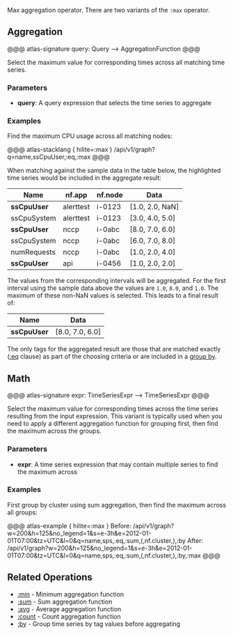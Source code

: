 Max aggregation operator. There are two variants of the `:max` operator.

## Aggregation

@@@ atlas-signature
query: Query
-->
AggregationFunction
@@@

Select the maximum value for corresponding times across all matching time series.

### Parameters

* **query**: A query expression that selects the time series to aggregate

### Examples

Find the maximum CPU usage across all matching nodes:

@@@ atlas-stacklang { hilite=:max }
/api/v1/graph?q=name,ssCpuUser,:eq,:max
@@@

When matching against the sample data in the table below, the highlighted time series would be
included in the aggregate result:

<table>
  <thead>
  <th>Name</th><th>nf.app</th><th>nf.node</th><th>Data</th>
  </thead>
  <tbody>
  <tr class="atlas-hilite">
    <td><strong>ssCpuUser</strong></td>
    <td>alerttest</td>
    <td>i-0123</td>
    <td>[1.0, 2.0, NaN]</td>
  </tr><tr>
    <td>ssCpuSystem</td>
    <td>alerttest</td>
    <td>i-0123</td>
    <td>[3.0, 4.0, 5.0]</td>
  </tr><tr class="atlas-hilite">
    <td><strong>ssCpuUser</strong></td>
    <td>nccp</td>
    <td>i-0abc</td>
    <td>[8.0, 7.0, 6.0]</td>
  </tr><tr>
    <td>ssCpuSystem</td>
    <td>nccp</td>
    <td>i-0abc</td>
    <td>[6.0, 7.0, 8.0]</td>
  </tr><tr>
    <td>numRequests</td>
    <td>nccp</td>
    <td>i-0abc</td>
    <td>[1.0, 2.0, 4.0]</td>
  </tr><tr class="atlas-hilite">
    <td><strong>ssCpuUser</strong></td>
    <td>api</td>
    <td>i-0456</td>
    <td>[1.0, 2.0, 2.0]</td>
  </tr>
  </tbody>
</table>

The values from the corresponding intervals will be aggregated. For the first interval using
the sample data above the values are `1.0`, `8.0`, and `1.0`. The maximum of these non-NaN
values is selected. This leads to a final result of:

<table>
  <thead>
  <th>Name</th><th>Data</th>
  </thead>
  <tbody>
  <tr class="atlas-hilite">
    <td><strong>ssCpuUser</strong></td>
    <td>[8.0, 7.0, 6.0]</td>
  </tr>
  </tbody>
</table>

The only tags for the aggregated result are those that are matched exactly ([:eq](eq.md) clause)
as part of the choosing criteria or are included in a [group by](by.md).

## Math

@@@ atlas-signature
expr: TimeSeriesExpr
-->
TimeSeriesExpr
@@@

Select the maximum value for corresponding times across the time series resulting from the
input expression. This variant is typically used when you need to apply a different aggregation
function for grouping first, then find the maximum across the groups.

### Parameters

* **expr**: A time series expression that may contain multiple series to find the maximum across

### Examples

First group by cluster using sum aggregation, then find the maximum across all groups:

@@@ atlas-example { hilite=:max }
Before: /api/v1/graph?w=200&h=125&no_legend=1&s=e-3h&e=2012-01-01T07:00&tz=UTC&l=0&q=name,sps,:eq,:sum,(,nf.cluster,),:by
After: /api/v1/graph?w=200&h=125&no_legend=1&s=e-3h&e=2012-01-01T07:00&tz=UTC&l=0&q=name,sps,:eq,:sum,(,nf.cluster,),:by,:max
@@@

## Related Operations

* [:min](min.md) - Minimum aggregation function
* [:sum](sum.md) - Sum aggregation function
* [:avg](avg.md) - Average aggregation function
* [:count](count.md) - Count aggregation function
* [:by](by.md) - Group time series by tag values before aggregating
